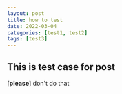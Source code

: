 ```yaml
---
layout: post
title: how to test
date: 2022-03-04
categories: [test1, test2]
tags: [test3]     
---
```


## This is test case for post
[**please**] don't do that